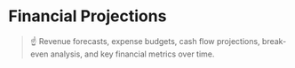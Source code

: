 # Financial Projections

> ☝ Revenue forecasts, expense budgets, cash flow projections, break-even analysis, and key financial metrics over time.

